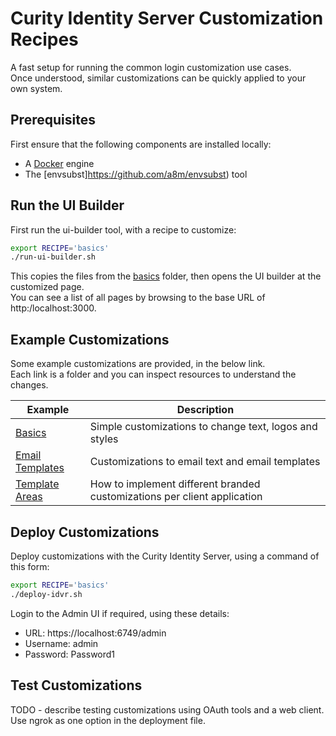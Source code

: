 # Curity Identity Server Customization Recipes

A fast setup for running the common login customization use cases.\
Once understood, similar customizations can be quickly applied to your own system.

## Prerequisites

First ensure that the following components are installed locally:

- A [Docker](https://www.docker.com/) engine
- The [envsubst]https://github.com/a8m/envsubst) tool

## Run the UI Builder

First run the ui-builder tool, with a recipe to customize:

```bash
export RECIPE='basics'
./run-ui-builder.sh
```

This copies the files from the [basics](recipes/basics/) folder, then opens the UI builder at the customized page.\
You can see a list of all pages by browsing to the base URL of http:/localhost:3000.

## Example Customizations

Some example customizations are provided, in the below link.\
Each link is a folder and you can inspect resources to understand the changes.

| Example | Description |
| ------- | ----------- |
| [Basics](recipes/basics) | Simple customizations to change text, logos and styles | 
| [Email Templates](recipes/email) | Customizations to email text and email templates | 
| [Template Areas](recipes/template-areas) | How to implement different branded customizations per client application |

## Deploy Customizations

Deploy customizations with the Curity Identity Server, using a command of this form:

```bash
export RECIPE='basics'
./deploy-idvr.sh
```

Login to the Admin UI if required, using these details:

- URL: https://localhost:6749/admin
- Username: admin
- Password: Password1

## Test Customizations

TODO - describe testing customizations using OAuth tools and a web client.\
Use ngrok as one option in the deployment file.